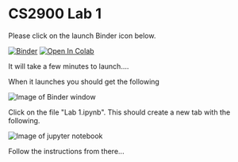 # CS2900 Lab 1

Please click on the launch Binder icon below. 

[![Binder](https://mybinder.org/badge_logo.svg)](https://mybinder.org/v2/gh/KuipersT/CS2900-Lab-1/HEAD)
[![Open In Colab](https://colab.research.google.com/assets/colab-badge.svg)](https://colab.research.google.com/github/KuipersT/CS2900-Lab-1/blob/master/Lab1.ipynb)


It will take a few minutes to launch....

When it launches you should get the following

![Image of Binder window](https://github.com/hughshanahan/CS2900-Lab-1/blob/master/Screenshot%202021-01-08%20at%2022.41.28.png)

Click on the file "Lab 1.ipynb". This should create a new tab with the following. 

![Image of jupyter notebook](https://github.com/hughshanahan/CS2900-Lab-1/blob/master/Screenshot%202021-01-08%20at%2022.41.46.png)

Follow the instructions from there...
